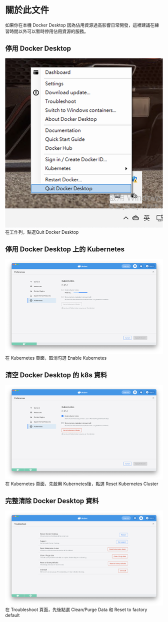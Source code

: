 # 關於此文件
如果你在本機 Docker Desktop 因為佔用資源過高影響日常開發，這裡建議在練習時間以外可以暫時停用佔用資源的服務。  

## 停用 Docker Desktop
![quit_docker](images/quit-docker.png)  
在工作列，點選Quit Docker Desktop

## 停用 Docker Desktop 上的 Kubernetes
![stop_k8s](images/stop-kubernetes.png)  
在 Kubernetes 頁面，取消勾選 Enable Kubernetes

## 清空 Docker Desktop 的 k8s 資料
![reset_k8s](images/reset-kubernetes.png)   
在 Kubernetes 頁面，先啟用 Kubernetes後，點選 Reset Kubernetes Cluster

## 完整清除 Docker Desktop 資料
![reset_docker](images/reset-docker-desktop.png)  
在 Troubleshoot 頁面，先後點選 Clean/Purge Data 和 Reset to factory default
